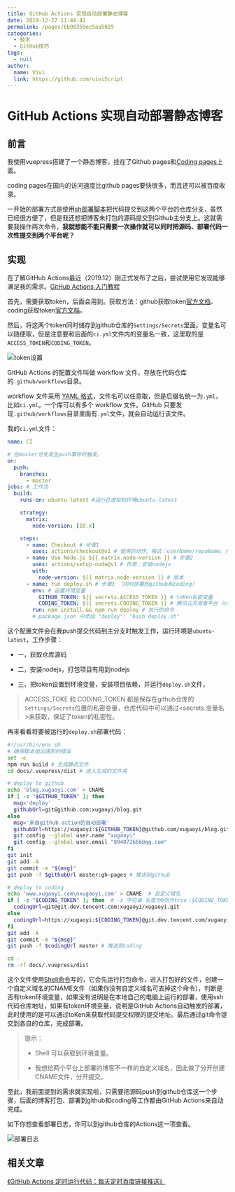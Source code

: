```yaml
---
title: GitHub Actions 实现自动部署静态博客
date: 2019-12-27 11:44:41
permalink: /pages/6b9d359ec5aa5019
categories:
  - 技术
  - GitHub技巧
tags:
  - null
author:
  name: Vivi
  link: https://github.com/viviScript
---
```

#  GitHub Actions 实现自动部署静态博客

## 前言

我使用vuepress搭建了一个静态博客，挂在了Github pages和[Coding pages](https://dev.tencent.com/)上面。

coding pages在国内的访问速度比github pages要快很多，而且还可以被百度收录。

<!-- more -->

一开始的部署方式是使用[sh部署脚本](https://github.com/xugaoyi/vuepress-theme-vdoing/blob/master/deploy.sh)把代码提交到这两个平台的仓库分支，虽然已经很方便了，但是我还想把博客未打包的源码提交到Github主分支上。这就需要我操作两次命令，**我就想能不能只需要一次操作就可以同时把源码、部署代码一次性提交到两个平台呢？**



## 实现

在了解GitHub Actions最近（2019.12）刚正式发布了之后，尝试使用它发现能够满足我的需求。[GitHub Actions 入门教程](http://www.ruanyifeng.com/blog/2019/09/getting-started-with-github-actions.html?20191227113947#comment-last)



首先，需要获取token，后面会用到。获取方法：github获取token[官方文档](https://help.github.com/en/articles/creating-a-personal-access-token-for-the-command-line)、coding获取token[官方文档](https://dev.tencent.com/help/doc/account/access-token)。

然后，将这两个token同时储存到github仓库的`Settings/Secrets`里面。变量名可以随便取，但是注意要和后面的`ci.yml`文件内的变量名一致，这里取的是`ACCESS_TOKEN`和`CODING_TOKEN`。

![token设置](https://jsd.cdn.zzko.cn/gh/xugaoyi/image_store/blog/20200103124812.jpg 'token设置')

GitHub Actions 的配置文件叫做 workflow 文件，存放在代码仓库的`.github/workflows`目录。

workflow 文件采用 [YAML 格式](https://xugaoyi.com/pages/4e8444e2d534d14f/)，文件名可以任意取，但是后缀名统一为`.yml`，比如`ci.yml`。一个库可以有多个 workflow 文件。GitHub 只要发现`.github/workflows`目录里面有`.yml`文件，就会自动运行该文件。

我的`ci.yml`文件：

```yaml
name: CI

# 在master分支发生push事件时触发。
on:
  push:
    branches:
      - master
jobs: # 工作流
  build:
    runs-on: ubuntu-latest #运行在虚拟机环境ubuntu-latest

    strategy:
      matrix:
        node-version: [10.x]

    steps:
      - name: Checkout # 步骤1
        uses: actions/checkout@v1 # 使用的动作。格式：userName/repoName。作用：检出仓库，获取源码。 官方actions库：https://github.com/actions
      - name: Use Node.js ${{ matrix.node-version }} # 步骤2
        uses: actions/setup-node@v1 # 作用：安装nodejs
        with:
          node-version: ${{ matrix.node-version }} # 版本
      - name: run deploy.sh # 步骤3 （同时部署到github和coding）
        env: # 设置环境变量
          GITHUB_TOKEN: ${{ secrets.ACCESS_TOKEN }} # toKen私密变量
          CODING_TOKEN: ${{ secrets.CODING_TOKEN }} # 腾讯云开发者平台（coding）私密token
        run: npm install && npm run deploy # 执行的命令
        # package.json 中添加 "deploy": "bash deploy.sh"
```

这个配置文件会在我push提交代码到主分支时触发工作，运行环境是`ubuntu-latest`，工作步骤：

* 一，获取仓库源码

* 二，安装nodejs，打包项目有用到nodejs
* 三，把token设置到环境变量，安装项目依赖，并运行`deploy.sh`文件，

> ACCESS_TOKE 和 CODING_TOKEN 都是保存在github仓库的`Settings/Secrets`位置的私密变量，仓库代码中可以通过<secrets.变量名>来获取，保证了token的私密性。



再来看看将要被运行的`deploy.sh`部署代码：

```sh
#!/usr/bin/env sh
# 确保脚本抛出遇到的错误
set -e
npm run build # 生成静态文件
cd docs/.vuepress/dist # 进入生成的文件夹

# deploy to github
echo 'blog.xugaoyi.com' > CNAME
if [ -z "$GITHUB_TOKEN" ]; then
  msg='deploy'
  githubUrl=git@github.com:xugaoyi/blog.git
else
  msg='来自github action的自动部署'
  githubUrl=https://xugaoyi:${GITHUB_TOKEN}@github.com/xugaoyi/blog.git
  git config --global user.name "xugaoyi"
  git config --global user.email "894072666@qq.com"
fi
git init
git add -A
git commit -m "${msg}"
git push -f $githubUrl master:gh-pages # 推送到github

# deploy to coding
echo 'www.xugaoyi.com\nxugaoyi.com' > CNAME  # 自定义域名
if [ -z "$CODING_TOKEN" ]; then  # -z 字符串 长度为0则为true；$CODING_TOKEN来自于github仓库`Settings/Secrets`设置的私密环境变量
  codingUrl=git@git.dev.tencent.com:xugaoyi/xugaoyi.git
else
  codingUrl=https://xugaoyi:${CODING_TOKEN}@git.dev.tencent.com/xugaoyi/xugaoyi.git
fi
git add -A
git commit -m "${msg}"
git push -f $codingUrl master # 推送到coding

cd -
rm -rf docs/.vuepress/dist
```

这个文件使用[Shell命令](https://ipcmen.com/)写的，它会先运行打包命令，进入打包好的文件，创建一个自定义域名的CNAME文件（如果你没有自定义域名可去掉这个命令），判断是否有token环境变量，如果没有说明是在本地自己的电脑上运行的部署，使用ssh代码仓库地址，如果有token环境变量，说明是GitHub Actions自动触发的部署，此时使用的是可以通过toKen来获取代码提交权限的提交地址。最后通过git命令提交到各自的仓库，完成部署。

> 提示：
>
> * Shell 可以获取到环境变量。
>
> * 我想给两个平台上部署的博客不一样的自定义域名，因此做了分开创建CNAME文件，分开提交。



至此，我前面提到的需求就实现啦，只需要把源码push到github仓库这一个步骤，后面的博客打包、部署到github和coding等工作都由GitHub Actions来自动完成。

如下你想查看部署日志，你可以到github仓库的Actions这一项查看。

![部署日志](https://jsd.cdn.zzko.cn/gh/xugaoyi/image_store/blog/20200103124813.png '部署日志')



## 相关文章

[《GitHub Actions 定时运行代码：每天定时百度链接推送》](https://xugaoyi.com/pages/f44d2f9ad04ab8d3/)
